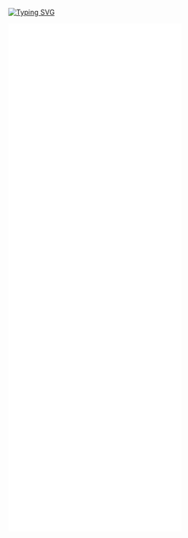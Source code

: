 [![Typing SVG](https://readme-typing-svg.herokuapp.com?font=Lobster&size=18&pause=300&color=5527F7&multiline=true&width=435&lines=Hey+there!;Up+for+a+coffee%3F)](https://git.io/typing-svg)

<picture>
  <img src="/github-metrics.svg" alt="Metrics">
</picture>
